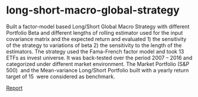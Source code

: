 # long-short-macro-global-strategy
Built a factor-model based Long/Short Global Macro Strategy with different Portfolio Beta and different lengths of rolling estimator used for the input covariance matrix and the expected return and evaluated 1) the sensitivity of the strategy to variations of beta 2) the sensitivity to the length of the estimators. The strategy used the Fama-French factor model and took 13 ETFs as invest universe. It was back-tested over the period 2007 – 2016 and categorized under different market environment. The Market Portfolio (S&P 500)  and the Mean-variance Long/Short Portfolio built with a yearly return target of 15  were considered as benchmark.

[Report](https://github.com/quya1985/long-short-macro-global-strategy/blob/master/Report.pdf)
